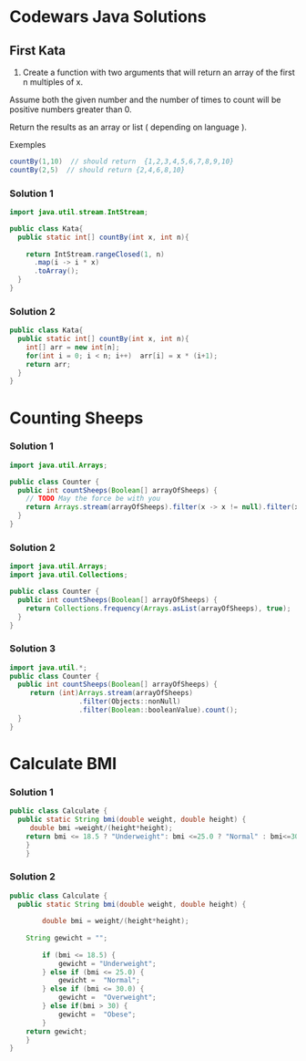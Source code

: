 # Codewars Java Solutions
## First Kata
1) Create a function with two arguments that will return an array of the first n multiples of x.

Assume both the given number and the number of times to count will be positive numbers greater than 0.

Return the results as an array or list ( depending on language ).

Exemples

```java
countBy(1,10)  // should return  {1,2,3,4,5,6,7,8,9,10}
countBy(2,5)  // should return {2,4,6,8,10} 
```  
### Solution 1

```java
import java.util.stream.IntStream;

public class Kata{
  public static int[] countBy(int x, int n){
    
    return IntStream.rangeClosed(1, n)
      .map(i -> i * x)
      .toArray();
  }
}

```
### Solution 2

```java
public class Kata{
  public static int[] countBy(int x, int n){
    int[] arr = new int[n];
    for(int i = 0; i < n; i++)  arr[i] = x * (i+1);
    return arr;
  }
}
```


# Counting Sheeps
### Solution 1
```java
import java.util.Arrays;

public class Counter {
  public int countSheeps(Boolean[] arrayOfSheeps) {
    // TODO May the force be with you
    return Arrays.stream(arrayOfSheeps).filter(x -> x != null).filter(x -> x == true).toArray().length;
  }
}

```
### Solution 2
```java
import java.util.Arrays;
import java.util.Collections;

public class Counter {
  public int countSheeps(Boolean[] arrayOfSheeps) {
    return Collections.frequency(Arrays.asList(arrayOfSheeps), true);
  }
}

```
### Solution 3
```java
import java.util.*;
public class Counter {
  public int countSheeps(Boolean[] arrayOfSheeps) {
     return (int)Arrays.stream(arrayOfSheeps)
                 .filter(Objects::nonNull)
                 .filter(Boolean::booleanValue).count();
  }
}
```

# Calculate BMI
### Solution 1
```java
public class Calculate {
  public static String bmi(double weight, double height) {
     double bmi =weight/(height*height);
    return bmi <= 18.5 ? "Underweight": bmi <=25.0 ? "Normal" : bmi<=30.0 ? "Overweight" : "Obese";
    }
    }

```
### Solution 2
```java
public class Calculate {
  public static String bmi(double weight, double height) {
	
		double bmi = weight/(height*height);
    
    String gewicht = "";
		
		if (bmi <= 18.5) {
			gewicht = "Underweight";
		} else if (bmi <= 25.0) {
			gewicht =  "Normal";
		} else if (bmi <= 30.0) {
			gewicht =  "Overweight";
		} else if(bmi > 30) {
			gewicht =  "Obese";
		}
    return gewicht; 
	}
}

```
